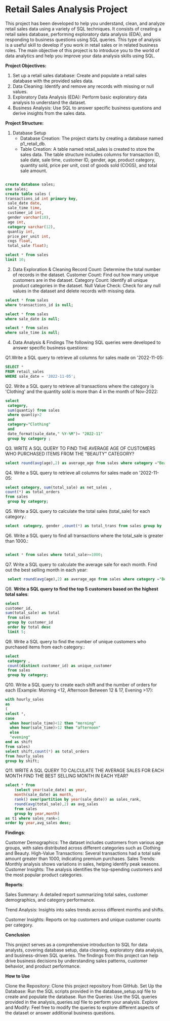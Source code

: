 # Retail Sales Analysis Project
 This project has been developed to help you understand, clean, and analyze retail sales data using a variety of SQL techniques. It consists of creating a retail sales database, performing exploratory data analysis (EDA), and responding to business questions using SQL queries. This type of analysis is a useful skill to develop if you work in retail sales or in related business roles. The main objective of this project is to introduce you to the world of data analytics and help you improve your data analysis skills using SQL.

**Project Objectives:**
 1. Set up a retail sales database: Create and populate a retail sales database with the provided sales data.
 2. Data Cleaning: Identify and remove any records with missing or null values.
 3. Exploratory Data Analysis (EDA): Perform basic exploratory data analysis to understand the dataset.
 4. Business Analysis: Use SQL to answer specific business questions and derive insights from the sales data.

**Project Structure:**
 1. Database Setup
    * Database Creation: The project starts by creating a database named p1_retail_db.
    * Table Creation: A table named retail_sales is created to store the sales data. The table structure includes columns for transaction ID, sale date, sale time, customer ID, gender, age, product category, quantity sold, price per unit, cost of goods sold (COGS), and total sale amount.
  
   ```SQL
   
   create database sales;
use sales;
create table sales (
transactions_id int primary key,
	sale_date date,
	sale_time time,
	customer_id int,
	gender varchar(10),
	age int,
	category varchar(12),
	quantiy int,
	price_per_unit int,
	cogs float,
	total_sale float);
  
  select * from sales
  limit 10;

```

   
 2.  Data Exploration & Cleaning
Record Count: Determine the total number of records in the dataset.
Customer Count: Find out how many unique customers are in the dataset.
Category Count: Identify all unique product categories in the dataset.
Null Value Check: Check for any null values in the dataset and delete records with missing data.


```SQL
select * from sales 
where transactions_id is null;

select * from sales 
where sale_date is null;

select * from sales 
where sale_time is null;

```


4. Data Analysis & Findings
The following SQL queries were developed to answer specific business questions:
 
 Q1.Write a SQL query to retrieve all columns for sales made on '2022-11-05:

 ```sql
SELECT *
FROM retail_sales
WHERE sale_date = '2022-11-05';
```


Q2. Write a SQL query to retrieve all transactions where the category is 'Clothing' and the quantity sold is more than 4 in the month of Nov-2022:

```SQL
select
 category,
 sum(quantiy) from sales 
 where quantiy>2
 and
 category="Clothing"
 and
 date_format(sale_date," %Y-%M")= "2022-11"
 group by category ;
```
 Q3. WRITE A SQL QUERY TO FIND THE AVERAGE AGE OF CUSTOMERS WHO PURCHASED ITEMS FROM THE "BEAUTY" CATEGORY?

 ```SQL
 select round(avg(age),2) as average_age from sales where category ="Beauty";
```


Q4. Write a SQL query to retrieve all columns for sales made on '2022-11-05:

```SQL
select category, sum(total_sale) as net_sales ,
count(*) as total_orders 
from sales
 group by category;
```

Q5. Write a SQL query to calculate the total sales (total_sale) for each category.:

```SQL
select  category, gender ,count(*) as total_trans from sales group by  category , gender order by category;
```



Q6. Write a SQL query to find all transactions where the total_sale is greater than 1000.:
```SQL

select * from sales where total_sale>=1000;
```

Q7. Write a SQL query to calculate the average sale for each month. Find out the best selling month in each year:

```SQL
 select round(avg(age),2) as average_age from sales where category ="Beauty";
```

Q8. **Write a SQL query to find the top 5 customers based on the highest total sales**:

```SQL
select 
customer_id,
sum(total_sale) as total
 from sales
 group by customer_id
 order by total desc
 limit 5;
```

Q9. Write a SQL query to find the number of unique customers who purchased items from each category.:

```SQL
select 
 category ,
 count(distinct customer_id) as unique_customer
 from sales 
 group by category;
```

Q10. Write a SQL query to create each shift and the number of orders for each (Example: Morning <12, Afternoon Between 12 & 17, Evening >17):


  ```SQL
with hourly_sales
as
(
 select *,
 case
	when hour(sale_time)<12 then "morning"
    when hour(sale_time)>12 then "afternoon"
    else
    "evening"
 end as shift   
 from sales)
 select shift,count(*) as total_orders
 from hourly_sales
 group by shift;
```
Q11. WRITE A SQL QUERY TO CALCULATE THE AVERAGE SALES FOR EACH MONTH FIND THE BEST SELLING MONTH IN EACH YEAR?
 
 ```SQL
 select * from 
	 (select year(sale_date) as year,
	 month(sale_date) as month,
	 rank() over(partition by year(sale_date)) as sales_rank,
	 round(avg(total_sale),2) as avg_sales
	 from sales
	 group by year,month)
 as t1 where sales_rank=1
 order by year,avg_sales desc;
```

**Findings**:

Customer Demographics: The dataset includes customers from various age groups, with sales distributed across different categories such as Clothing and Beauty.
High-Value Transactions: Several transactions had a total sale amount greater than 1000, indicating premium purchases.
Sales Trends: Monthly analysis shows variations in sales, helping identify peak seasons.
Customer Insights: The analysis identifies the top-spending customers and the most popular product categories.


**Reports**:

Sales Summary: 
A detailed report summarizing total sales, customer demographics, and category performance.

Trend Analysis:
Insights into sales trends across different months and shifts.

Customer Insights:
Reports on top customers and unique customer counts per category.


**Conclusion**

This project serves as a comprehensive introduction to SQL for data analysts, covering database setup, data cleaning, exploratory data analysis, and business-driven SQL queries. The findings from this project can help drive business decisions by understanding sales patterns, customer behavior, and product performance.



**How to Use**

Clone the Repository: Clone this project repository from GitHub.
Set Up the Database: Run the SQL scripts provided in the database_setup.sql file to create and populate the database.
Run the Queries: Use the SQL queries provided in the analysis_queries.sql file to perform your analysis.
Explore and Modify: Feel free to modify the queries to explore different aspects of the dataset or answer additional business questions.
